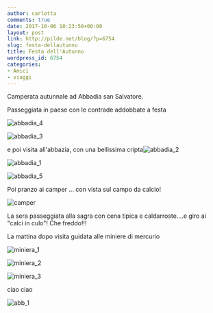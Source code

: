 ```yaml
---
author: carlotta
comments: true
date: 2017-10-06 10:23:50+00:00
layout: post
link: http://pilde.net/blog/?p=6754
slug: festa-dellautunno
title: Festa dell'Autunno
wordpress_id: 6754
categories:
- Amici
- viaggi
---
```


Camperata autunnale ad Abbadia san Salvatore.

Passeggiata in paese con le contrade addobbate a festa

![abbadia_4]({{baseurl}}/uploads/2017/12/abbadia_4.png)


 ![abbadia_3]({{baseurl}}/uploads/2017/12/abbadia_3.png)




e poi visita all'abbazia, con una bellissima cripta![abbadia_2]({{baseurl}}/uploads/2017/12/abbadia_2.png)


 ![abbadia_1]({{baseurl}}/uploads/2017/12/abbadia_1.png)


 ![abbadia_5]({{baseurl}}/uploads/2017/12/abbadia_5.png)




Poi pranzo ai camper ... con vista sul campo da calcio!

![camper]({{baseurl}}/uploads/2017/12/camper.png)




La sera passeggiata alla sagra con cena tipica e caldarroste....e giro ai "calci in culo"! Che freddo!!!

La mattina dopo visita guidata alle miniere di mercurio

![miniera_1]({{baseurl}}/uploads/2017/12/miniera_1.png)


 ![miniera_2]({{baseurl}}/uploads/2017/12/miniera_2.png)


 ![miniera_3]({{baseurl}}/uploads/2017/12/miniera_3.png)




ciao ciao

![abb_1]({{baseurl}}/uploads/2017/12/abb_1.png)



